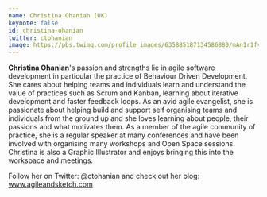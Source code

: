 ```yaml
---
name: Christina Ohanian (UK)
keynote: false
id: christina-ohanian
twitter: ctohanian
image: https://pbs.twimg.com/profile_images/635885187134586880/mAn1r1fy_400x400.jpg
---
```

**Christina Ohanian**'s passion and strengths lie in agile software development in particular the practice of Behaviour Driven Development. She cares about helping teams and individuals learn and understand the value of practices such as Scrum and Kanban, learning about iterative development and faster feedback loops. As an avid agile evangelist, she is passionate about
helping build and support self organising teams and individuals from the ground up and she loves learning about people, their passions and what motivates them. As a member of the agile community of practice, she is a regular speaker at many conferences and have been involved with organising many workshops and Open Space sessions. Christina is also a Graphic Illustrator and enjoys bringing this into the workspace and meetings.

Follow her on Twitter: @ctohanian and check out her blog: www.agileandsketch.com
